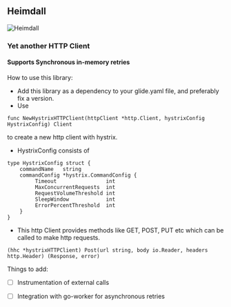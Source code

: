 ## Heimdall
![Heimdall](https://i.stack.imgur.com/3eLbk.png)
### Yet another HTTP Client 

#### Supports Synchronous in-memory retries

How to use this library:

- Add this library as a dependency to your glide.yaml file, and preferably fix a version.
- Use
```
func NewHystrixHTTPClient(httpClient *http.Client, hystrixConfig HystrixConfig) Client
```

to create a new http client with hystrix.

- HystrixConfig consists of

```
type HystrixConfig struct {
	commandName   string
	commandConfig *hystrix.CommandConfig {
         Timeout                int
         MaxConcurrentRequests  int
         RequestVolumeThreshold int
         SleepWindow            int
         ErrorPercentThreshold  int
    }
}

```

- This http Client provides methods like GET, POST, PUT etc which can be called to make http requests.

```
(hhc *hystrixHTTPClient) Post(url string, body io.Reader, headers http.Header) (Response, error)
```

Things to add:

- [ ] Instrumentation of external calls
- [ ] Integration with go-worker for asynchronous retries

